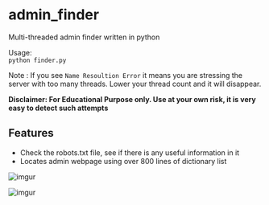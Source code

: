 # admin_finder

Multi-threaded admin finder written in python

Usage:  
    `python finder.py`

Note : If you see `Name Resoultion Error` it means you are stressing the server with too many threads. Lower your thread count and it will disappear.

**Disclaimer: For Educational Purpose only. Use at your own risk, it is very easy to detect such attempts**


Features
---
- Check the robots.txt file, see if there is any useful information in it
- Locates admin webpage using over 800 lines of dictionary list


![imgur](http://i.imgur.com/sSY5sbH.png)

![imgur](http://i.imgur.com/p3oYEmI.png)
